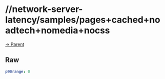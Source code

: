 
# //network-server-latency/samples/pages+cached+noadtech+nomedia+nocss

[→ Parent](../..)


## Raw


```yaml
p90range: 0

```


